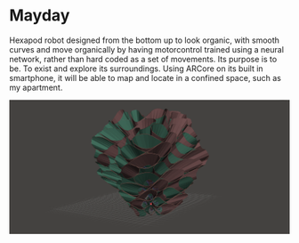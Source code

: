 # Mayday
Hexapod robot designed from the bottom up to look organic, with smooth curves and move organically by having motorcontrol trained using a neural network, rather than hard coded as a set of movements. Its purpose is to be. To exist and explore its surroundings. Using ARCore on its built in smartphone, it will be able to map and locate in a confined space, such as my apartment.

![](https://github.com/LasseBoerresen/Limacon/blob/master/media/Ready%20to%20print%20shells_2.PNG)
